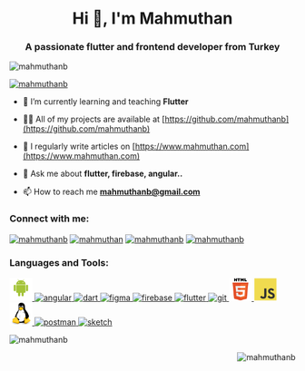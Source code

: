 <!-- ### Hi there 👋 -->

<h1 align="center">Hi 👋, I'm Mahmuthan</h1>
<h3 align="center">A passionate flutter and frontend developer from Turkey</h3>

<p align="left"> <img src="https://komarev.com/ghpvc/?username=mahmuthanb&label=Profile%20views&color=0e75b6&style=flat" alt="mahmuthanb" /> </p>

<!-- <p align="left"> <a href="https://github.com/ryo-ma/github-profile-trophy"><img src="https://github-profile-trophy.vercel.app/?username=mahmuthanb" alt="mahmuthanb" /></a> </p> -->
<p align="left"> <a href="https://twitter.com/mahmuthanb" target="blank"><img src="https://img.shields.io/twitter/follow/mahmuthanb?logo=twitter&style=for-the-badge" alt="mahmuthanb" /></a> </p>

<!--
- 🔭 I’m currently working on [Magfi](https://magfi.co)
-->
- 🌱 I’m currently learning and teaching **Flutter**

- 👨‍💻 All of my projects are available at [https://github.com/mahmuthanb](https://github.com/mahmuthanb)

- 📝 I regularly write articles on [https://www.mahmuthan.com](https://www.mahmuthan.com)

- 💬 Ask me about **flutter, firebase, angular..**

- 📫 How to reach me **mahmuthanb@gmail.com**

<h3 align="left">Connect with me:</h3>
<p align="left">
<a href="https://twitter.com/mahmuthanb" target="blank"><img align="center" src="https://raw.githubusercontent.com/rahuldkjain/github-profile-readme-generator/master/src/images/icons/Social/twitter.svg" alt="mahmuthanb" height="30" width="40" /></a>
<a href="https://linkedin.com/in/mahmuthan" target="blank"><img align="center" src="https://raw.githubusercontent.com/rahuldkjain/github-profile-readme-generator/master/src/images/icons/Social/linked-in-alt.svg" alt="mahmuthan" height="30" width="40" /></a>
<a href="https://fb.com/mahmuthanb" target="blank"><img align="center" src="https://raw.githubusercontent.com/rahuldkjain/github-profile-readme-generator/master/src/images/icons/Social/facebook.svg" alt="mahmuthanb" height="30" width="40" /></a>
<a href="https://instagram.com/mahmuthanb" target="blank"><img align="center" src="https://raw.githubusercontent.com/rahuldkjain/github-profile-readme-generator/master/src/images/icons/Social/instagram.svg" alt="mahmuthanb" height="30" width="40" /></a>
</p>

<h3 align="left">Languages and Tools:</h3>
<p align="left"> <a href="https://developer.android.com" target="_blank"> <img src="https://raw.githubusercontent.com/devicons/devicon/master/icons/android/android-original-wordmark.svg" alt="android" width="40" height="40"/> </a> <a href="https://angular.io" target="_blank"> <img src="https://angular.io/assets/images/logos/angular/angular.svg" alt="angular" width="40" height="40"/> </a> <a href="https://dart.dev" target="_blank"> <img src="https://www.vectorlogo.zone/logos/dartlang/dartlang-icon.svg" alt="dart" width="40" height="40"/> </a> <a href="https://www.figma.com/" target="_blank"> <img src="https://www.vectorlogo.zone/logos/figma/figma-icon.svg" alt="figma" width="40" height="40"/> </a> <a href="https://firebase.google.com/" target="_blank"> <img src="https://www.vectorlogo.zone/logos/firebase/firebase-icon.svg" alt="firebase" width="40" height="40"/> </a> <a href="https://flutter.dev" target="_blank"> <img src="https://www.vectorlogo.zone/logos/flutterio/flutterio-icon.svg" alt="flutter" width="40" height="40"/> </a> <a href="https://git-scm.com/" target="_blank"> <img src="https://www.vectorlogo.zone/logos/git-scm/git-scm-icon.svg" alt="git" width="40" height="40"/> </a> <a href="https://www.w3.org/html/" target="_blank"> <img src="https://raw.githubusercontent.com/devicons/devicon/master/icons/html5/html5-original-wordmark.svg" alt="html5" width="40" height="40"/> </a> <a href="https://developer.mozilla.org/en-US/docs/Web/JavaScript" target="_blank"> <img src="https://raw.githubusercontent.com/devicons/devicon/master/icons/javascript/javascript-original.svg" alt="javascript" width="40" height="40"/> </a> <a href="https://www.linux.org/" target="_blank"> <img src="https://raw.githubusercontent.com/devicons/devicon/master/icons/linux/linux-original.svg" alt="linux" width="40" height="40"/> </a> <a href="https://postman.com" target="_blank"> <img src="https://www.vectorlogo.zone/logos/getpostman/getpostman-icon.svg" alt="postman" width="40" height="40"/> </a> <a href="https://www.sketch.com/" target="_blank"> <img src="https://www.vectorlogo.zone/logos/sketchapp/sketchapp-icon.svg" alt="sketch" width="40" height="40"/> </a> </p>

<!-- <p><img align="left" src="https://github-readme-stats.vercel.app/api/top-langs?username=mahmuthanb&show_icons=true&locale=en&layout=compact" alt="mahmuthanb" /></p>-->

<p>&nbsp;<img align="left" src="https://github-readme-stats.vercel.app/api?username=mahmuthanb&show_icons=true&locale=en" alt="mahmuthanb" /></p>

<p><img align="right" src="https://github-readme-streak-stats.herokuapp.com/?user=mahmuthanb&" alt="mahmuthanb" /></p>


<!--
**mahmuthanb/mahmuthanb** is a ✨ _special_ ✨ repository because its `README.md` (this file) appears on your GitHub profile.

Here are some ideas to get you started:

- 🔭 I’m currently working on ...
- 🌱 I’m currently learning ...
- 👯 I’m looking to collaborate on ...
- 🤔 I’m looking for help with ...
- 💬 Ask me about ...
- 📫 How to reach me: ...
- 😄 Pronouns: ...
- ⚡ Fun fact: ...
-->
